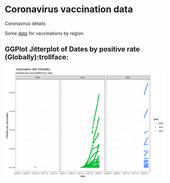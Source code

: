 # Coronavirus vaccination data
Coronavirus details


Some [data](https://raw.githubusercontent.com/NicJC/Coronavirus/main/covid.csv) for vaccinations by region.

## GGPlot Jitterplot of Dates by positive rate (Globally):trollface:

![](https://github.com/NicJC/Coronavirus/blob/main/Vaccination_facet.png)
